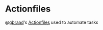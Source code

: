 Actionfiles
===========

@[gbraad](http://github.com/gbraad)'s [Actionfiles](https://github.com/actionfile/) used to automate tasks
